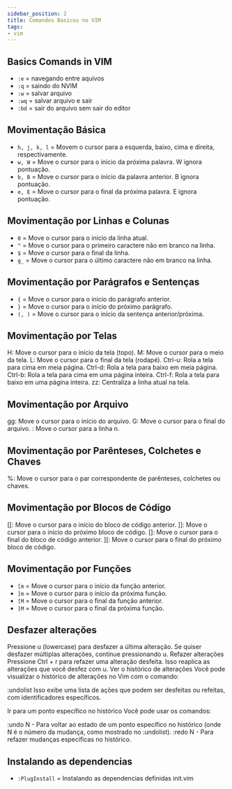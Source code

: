 ```yaml
---
sidebar_position: 2
title: Comandos Basicos no VIM
tags:
- vim
---
```


## Basics Comands in VIM

- ``:e``  = navegando entre aquivos
- ``:q``  = saindo do NVIM
- ``:w``  = salvar arquivo
- ``:wq`` = salvar arquivo e sair
- ``:bd`` = sair do arquivo sem sair do editor

## Movimentação Básica
- ``h, j, k, l`` = Movem o cursor para a esquerda, baixo, cima e direita, respectivamente.
- ``w, W``       = Move o cursor para o início da próxima palavra. W ignora pontuação.
- ``b, B``       = Move o cursor para o início da palavra anterior. B ignora pontuação.
- ``e, E``       = Move o cursor para o final da próxima palavra. E ignora pontuação.

## Movimentação por Linhas e Colunas
- ``0``  = Move o cursor para o início da linha atual.
- ``^``  = Move o cursor para o primeiro caractere não em branco na linha.
- ``$``  = Move o cursor para o final da linha.
- ``g_`` = Move o cursor para o último caractere não em branco na linha.

## Movimentação por Parágrafos e Sentenças
- ``{``    = Move o cursor para o início do parágrafo anterior.
- ``}``    = Move o cursor para o início do próximo parágrafo.
- ``(, )`` = Move o cursor para o início da sentença anterior/próxima.

## Movimentação por Telas
H: Move o cursor para o início da tela (topo).
M: Move o cursor para o meio da tela.
L: Move o cursor para o final da tela (rodapé).
Ctrl-u: Rola a tela para cima em meia página.
Ctrl-d: Rola a tela para baixo em meia página.
Ctrl-b: Rola a tela para cima em uma página inteira.
Ctrl-f: Rola a tela para baixo em uma página inteira.
zz: Centraliza a linha atual na tela.

## Movimentação por Arquivo
gg: Move o cursor para o início do arquivo.
G: Move o cursor para o final do arquivo.
: Move o cursor para a linha n.

<!-- 
## Movimentação por Procuras e Padrões
/: Inicia uma pesquisa para frente.
?: Inicia uma pesquisa para trás.
n: Move para a próxima ocorrência da pesquisa.
N: Move para a ocorrência anterior da pesquisa.
f<char>: Move o cursor para o próximo caractere <char> na linha atual.
t<char>: Move o cursor para antes do próximo caractere <char> na linha atual.
F<char>: Move o cursor para o caractere <char> anterior na linha atual.
T<char>: Move o cursor para depois do caractere <char> anterior na linha atual.
;: Repete o último comando f, t, F ou T.
,: Repete o último comando f, t, F ou T na direção oposta. 
-->

## Movimentação por Parênteses, Colchetes e Chaves
%: Move o cursor para o par correspondente de parênteses, colchetes ou chaves.

## Movimentação por Blocos de Código
[[: Move o cursor para o início do bloco de código anterior.
]]: Move o cursor para o início do próximo bloco de código.
[]: Move o cursor para o final do bloco de código anterior.
][: Move o cursor para o final do próximo bloco de código.

## Movimentação por Funções
- ``[m`` = Move o cursor para o início da função anterior.
- ``]m`` = Move o cursor para o início da próxima função.
- ``[M`` = Move o cursor para o final da função anterior.
- ``]M`` = Move o cursor para o final da próxima função.

## Desfazer alterações
Pressione u (lowercase) para desfazer a última alteração.
Se quiser desfazer múltiplas alterações, continue pressionando u.
Refazer alterações
Pressione Ctrl + r para refazer uma alteração desfeita.
Isso reaplica as alterações que você desfez com u.
Ver o histórico de alterações
Você pode visualizar o histórico de alterações no Vim com o comando:


:undolist
Isso exibe uma lista de ações que podem ser desfeitas ou refeitas, com identificadores específicos.

Ir para um ponto específico no histórico
Você pode usar os comandos:

:undo N - Para voltar ao estado de um ponto específico no histórico (onde N é o número da mudança, como mostrado no :undolist).
:redo N - Para refazer mudanças específicas no histórico.


## Instalando as dependencias
- ``:PlugInstall`` = Instalando as dependencias definidas init.vim
